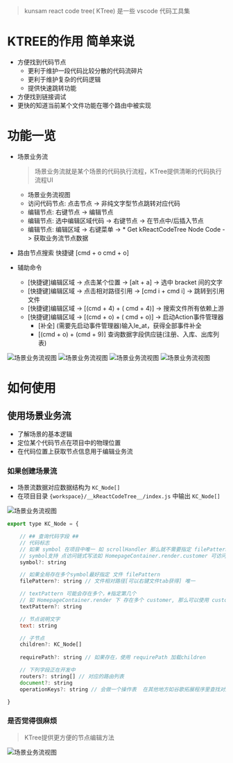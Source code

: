 



> kunsam react code tree( KTree) 是一些 vscode 代码工具集

# KTREE的作用 简单来说
- 方便找到代码节点
	- 更利于维护一段代码比较分散的代码流碎片
	- 更利于维护复杂的代码逻辑
	- 提供快速跳转功能
- 方便找到链接调试
 - 更快的知道当前某个文件功能在哪个路由中被实现

# 功能一览
- 场景业务流
	> 场景业务流就是某个场景的代码执行流程，KTree提供清晰的代码执行流程UI
	- 场景业务流视图 
	- 访问代码节点: 点击节点 -> 非纯文字型节点跳转对应代码
	- 编辑节点: 右键节点 -> 编辑节点
	- 编辑节点: 选中编辑区域代码 -> 右键节点 -> 在节点中/后插入节点
	- 编辑节点: 编辑区域 -> 右键菜单 -> * Get kReactCodeTree Node Code -> 获取业务流节点数据

- 路由节点搜索
	快捷键 [cmd + o cmd + o]

- 辅助命令
	- [快捷键]编辑区域 -> 点击某个位置 -> [alt + a] -> 选中 bracket 间的文字
	- [快捷键]编辑区域 -> 点击相对路径引用 -> [cmd i + cmd i] -> 跳转到引用文件
	- [快捷键]编辑区域 -> [(cmd + 4) + ( cmd + 4)] -> 搜索文件所有依赖上游
	- [快捷键]编辑区域 -> [(cmd + o) + ( cmd + o)] -> 启动Action事件管理器
		- [补全] (需要先启动事件管理器)输入le_at，获得全部事件补全
		- [(cmd + o) + (cmd + 9)] 查询数据字段供应链(注册、入库、出库列表)

<p>
	<img src="https://raw.githubusercontent.com/kunsam/kunsam-react-code-tree/master/resources/example1.png" alt="场景业务流视图" />
	<img src="https://raw.githubusercontent.com/kunsam/kunsam-react-code-tree/master/resources/example2.png" alt="场景业务流视图" />
	<img src="https://raw.githubusercontent.com/kunsam/kunsam-react-code-tree/master/resources/example3.png" alt="场景业务流视图" />
	<img src="https://raw.githubusercontent.com/kunsam/kunsam-react-code-tree/master/resources/example4.png" alt="场景业务流视图" />
</p>


# 如何使用

## 使用场景业务流
- 了解场景的基本逻辑
- 定位某个代码节点在项目中的物理位置
- 在代码位置上获取节点信息用于编辑业务流

### 如果创建场景流
- 场景流数据对应数据结构为 ``KC_Node[]``
- 在项目目录 ``{workspace}/__kReactCodeTree__/index.js`` 中输出 ``KC_Node[]``

<img src="https://raw.githubusercontent.com/kunsam/kunsam-react-code-tree/master/resources/exampe5.png" alt="场景业务流视图" />

```js
export type KC_Node = {

	// ## 查询代码字段 ##
	// 代码标志
	// 如果 symbol 在项目中唯一 如 scrollHandler 那么就不需要指定 filePattern textPattern
	// symbol支持 点访问链式写法如 HomepageContainer.render.customer 可访问 render 中的 customer 字段
	symbol?: string

	// 如果全局存在多个symbol最好指定 文件 filePattern
	filePattern?: string // 文件相对路径[可以右键文件tab获得] 唯一

	// textPattern 可能会存在多个，#指定第几个
	// 如 HomepageContainer.render 下 存在多个 customer, 那么可以使用 customer#2
	textPattern?: string

	// 节点说明文字
	text: string

	// 子节点
	children?: KC_Node[]
	
	requirePath?: string // 如果存在，使用 requirePath 加载children

	// 下列字段正在开发中
	routers?: string[] // 对应的路由列表
	document?: string
	operationKeys?: string // 会做一个操作表  在其他地方如谷歌拓展程序里查找对应的操作流，根据操作流执行，定位到具体的UI页面/组件

}


```


### 是否觉得很麻烦
> KTree提供更方便的节点编辑方法

<img src="https://raw.githubusercontent.com/kunsam/kunsam-react-code-tree/master/resources/example-gif1.gif" alt="场景业务流视图" />
